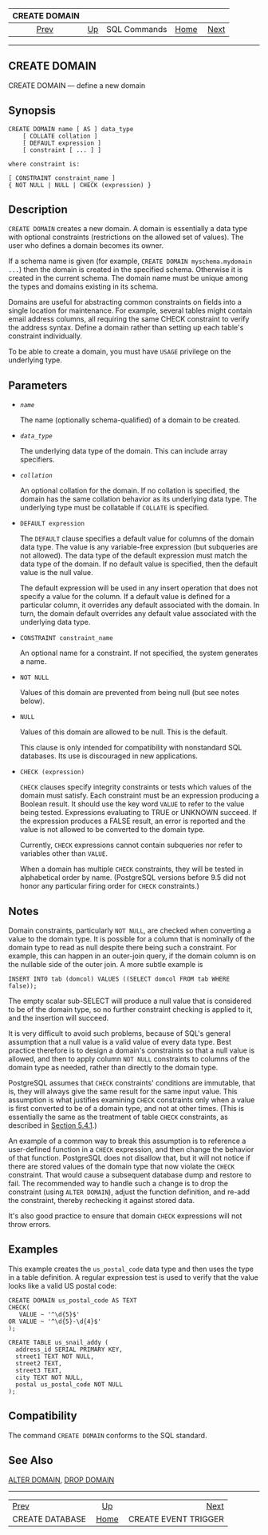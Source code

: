 <!--?xml version="1.0" encoding="UTF-8" standalone="no"?-->

|                    CREATE DOMAIN                   |                                        |              |                                                       |                                                             |
| :------------------------------------------------: | :------------------------------------- | :----------: | ----------------------------------------------------: | ----------------------------------------------------------: |
| [Prev](sql-createdatabase.html "CREATE DATABASE")  | [Up](sql-commands.html "SQL Commands") | SQL Commands | [Home](index.html "PostgreSQL 17devel Documentation") |  [Next](sql-createeventtrigger.html "CREATE EVENT TRIGGER") |

***

## CREATE DOMAIN

CREATE DOMAIN — define a new domain

## Synopsis

    CREATE DOMAIN name [ AS ] data_type
        [ COLLATE collation ]
        [ DEFAULT expression ]
        [ constraint [ ... ] ]

    where constraint is:

    [ CONSTRAINT constraint_name ]
    { NOT NULL | NULL | CHECK (expression) }

## Description

`CREATE DOMAIN` creates a new domain. A domain is essentially a data type with optional constraints (restrictions on the allowed set of values). The user who defines a domain becomes its owner.

If a schema name is given (for example, `CREATE DOMAIN myschema.mydomain ...`) then the domain is created in the specified schema. Otherwise it is created in the current schema. The domain name must be unique among the types and domains existing in its schema.

Domains are useful for abstracting common constraints on fields into a single location for maintenance. For example, several tables might contain email address columns, all requiring the same CHECK constraint to verify the address syntax. Define a domain rather than setting up each table's constraint individually.

To be able to create a domain, you must have `USAGE` privilege on the underlying type.

## Parameters

* *`name`*

    The name (optionally schema-qualified) of a domain to be created.

* *`data_type`*

    The underlying data type of the domain. This can include array specifiers.

* *`collation`*

    An optional collation for the domain. If no collation is specified, the domain has the same collation behavior as its underlying data type. The underlying type must be collatable if `COLLATE` is specified.

* `DEFAULT expression`

    The `DEFAULT` clause specifies a default value for columns of the domain data type. The value is any variable-free expression (but subqueries are not allowed). The data type of the default expression must match the data type of the domain. If no default value is specified, then the default value is the null value.

    The default expression will be used in any insert operation that does not specify a value for the column. If a default value is defined for a particular column, it overrides any default associated with the domain. In turn, the domain default overrides any default value associated with the underlying data type.

* `CONSTRAINT constraint_name`

    An optional name for a constraint. If not specified, the system generates a name.

* `NOT NULL`

    Values of this domain are prevented from being null (but see notes below).

* `NULL`

    Values of this domain are allowed to be null. This is the default.

    This clause is only intended for compatibility with nonstandard SQL databases. Its use is discouraged in new applications.

* `CHECK (expression)`

    `CHECK` clauses specify integrity constraints or tests which values of the domain must satisfy. Each constraint must be an expression producing a Boolean result. It should use the key word `VALUE` to refer to the value being tested. Expressions evaluating to TRUE or UNKNOWN succeed. If the expression produces a FALSE result, an error is reported and the value is not allowed to be converted to the domain type.

    Currently, `CHECK` expressions cannot contain subqueries nor refer to variables other than `VALUE`.

    When a domain has multiple `CHECK` constraints, they will be tested in alphabetical order by name. (PostgreSQL versions before 9.5 did not honor any particular firing order for `CHECK` constraints.)

## Notes

Domain constraints, particularly `NOT NULL`, are checked when converting a value to the domain type. It is possible for a column that is nominally of the domain type to read as null despite there being such a constraint. For example, this can happen in an outer-join query, if the domain column is on the nullable side of the outer join. A more subtle example is

    INSERT INTO tab (domcol) VALUES ((SELECT domcol FROM tab WHERE false));

The empty scalar sub-SELECT will produce a null value that is considered to be of the domain type, so no further constraint checking is applied to it, and the insertion will succeed.

It is very difficult to avoid such problems, because of SQL's general assumption that a null value is a valid value of every data type. Best practice therefore is to design a domain's constraints so that a null value is allowed, and then to apply column `NOT NULL` constraints to columns of the domain type as needed, rather than directly to the domain type.

PostgreSQL assumes that `CHECK` constraints' conditions are immutable, that is, they will always give the same result for the same input value. This assumption is what justifies examining `CHECK` constraints only when a value is first converted to be of a domain type, and not at other times. (This is essentially the same as the treatment of table `CHECK` constraints, as described in [Section 5.4.1](ddl-constraints.html#DDL-CONSTRAINTS-CHECK-CONSTRAINTS "5.4.1. Check Constraints").)

An example of a common way to break this assumption is to reference a user-defined function in a `CHECK` expression, and then change the behavior of that function. PostgreSQL does not disallow that, but it will not notice if there are stored values of the domain type that now violate the `CHECK` constraint. That would cause a subsequent database dump and restore to fail. The recommended way to handle such a change is to drop the constraint (using `ALTER DOMAIN`), adjust the function definition, and re-add the constraint, thereby rechecking it against stored data.

It's also good practice to ensure that domain `CHECK` expressions will not throw errors.

## Examples

This example creates the `us_postal_code` data type and then uses the type in a table definition. A regular expression test is used to verify that the value looks like a valid US postal code:

    CREATE DOMAIN us_postal_code AS TEXT
    CHECK(
       VALUE ~ '^\d{5}$'
    OR VALUE ~ '^\d{5}-\d{4}$'
    );

    CREATE TABLE us_snail_addy (
      address_id SERIAL PRIMARY KEY,
      street1 TEXT NOT NULL,
      street2 TEXT,
      street3 TEXT,
      city TEXT NOT NULL,
      postal us_postal_code NOT NULL
    );

## Compatibility

The command `CREATE DOMAIN` conforms to the SQL standard.

## See Also

[ALTER DOMAIN](sql-alterdomain.html "ALTER DOMAIN"), [DROP DOMAIN](sql-dropdomain.html "DROP DOMAIN")

***

|                                                    |                                                       |                                                             |
| :------------------------------------------------- | :---------------------------------------------------: | ----------------------------------------------------------: |
| [Prev](sql-createdatabase.html "CREATE DATABASE")  |         [Up](sql-commands.html "SQL Commands")        |  [Next](sql-createeventtrigger.html "CREATE EVENT TRIGGER") |
| CREATE DATABASE                                    | [Home](index.html "PostgreSQL 17devel Documentation") |                                        CREATE EVENT TRIGGER |
